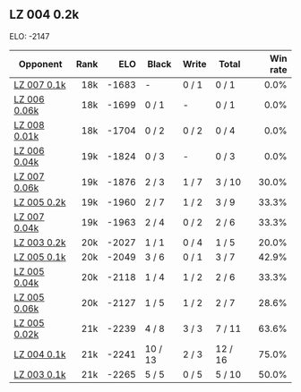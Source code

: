 ## LZ 004 0.2k ##

ELO: -2147

Opponent | Rank | ELO | Black | Write | Total | Win rate
---------|-----:|----:|-------|-------|-------|-------:
[LZ 007 0.1k](LZ%20007%200.1k.md) | 18k | -1683 | - | 0 / 1 | 0 / 1 | 0.0%
[LZ 006 0.06k](LZ%20006%200.06k.md) | 18k | -1699 | 0 / 1 | - | 0 / 1 | 0.0%
[LZ 008 0.01k](LZ%20008%200.01k.md) | 18k | -1704 | 0 / 2 | 0 / 2 | 0 / 4 | 0.0%
[LZ 006 0.04k](LZ%20006%200.04k.md) | 19k | -1824 | 0 / 3 | - | 0 / 3 | 0.0%
[LZ 007 0.06k](LZ%20007%200.06k.md) | 19k | -1876 | 2 / 3 | 1 / 7 | 3 / 10 | 30.0%
[LZ 005 0.2k](LZ%20005%200.2k.md) | 19k | -1960 | 2 / 7 | 1 / 2 | 3 / 9 | 33.3%
[LZ 007 0.04k](LZ%20007%200.04k.md) | 19k | -1963 | 2 / 4 | 0 / 2 | 2 / 6 | 33.3%
[LZ 003 0.2k](LZ%20003%200.2k.md) | 20k | -2027 | 1 / 1 | 0 / 4 | 1 / 5 | 20.0%
[LZ 005 0.1k](LZ%20005%200.1k.md) | 20k | -2049 | 3 / 6 | 0 / 1 | 3 / 7 | 42.9%
[LZ 005 0.04k](LZ%20005%200.04k.md) | 20k | -2118 | 1 / 4 | 1 / 2 | 2 / 6 | 33.3%
[LZ 005 0.06k](LZ%20005%200.06k.md) | 20k | -2127 | 1 / 5 | 1 / 2 | 2 / 7 | 28.6%
[LZ 005 0.02k](LZ%20005%200.02k.md) | 21k | -2239 | 4 / 8 | 3 / 3 | 7 / 11 | 63.6%
[LZ 004 0.1k](LZ%20004%200.1k.md) | 21k | -2241 | 10 / 13 | 2 / 3 | 12 / 16 | 75.0%
[LZ 003 0.1k](LZ%20003%200.1k.md) | 21k | -2265 | 5 / 5 | 0 / 5 | 5 / 10 | 50.0%
